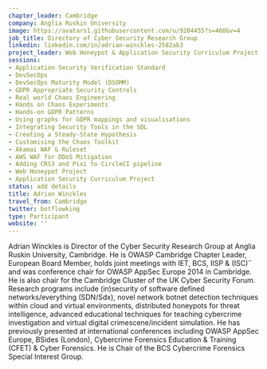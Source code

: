 ```yaml
---
chapter_leader: Cambridge
company: Anglia Ruskin University
image: https://avatars1.githubusercontent.com/u/9204455?s=460&v=4
job_title: Directory of Cyber Security Research Group
linkedin: linkedin.com/in/adrian-winckles-2582ab3
project_leader: Web Honeypot & Application Security Curriculum Project
sessions:
- Application Security Verification Standard
- DevSecOps
- DevSecOps Maturity Model (DSOMM)
- GDPR Appropriate Security Controls
- Real world Chaos Engineering
- Hands on Chaos Experiments
- Hands-on GDPR Patterns
- Using graphs for GDPR mappings and visualisations
- Integrating Security Tools in the SDL
- Creating a Steady-State Hypothesis
- Customising the Chaos Toolkit
- Akamai WAF & Ruleset
- AWS WAF for DDoS Mitigation
- Adding CRS3 and Pixi to CircleCI pipeline
- Web Honeypot Project
- Application Security Curriculum Project
status: add details
title: Adrian Winckles
travel_from: Cambridge
twitter: botflowking
type: Participant
website: ''
---
```


Adrian Winckles is Director of the Cyber Security Research Group at Anglia Ruskin University, Cambridge. He is OWASP Cambridge Chapter Leader, European Board Member, holds joint meetings with IET, BCS, IISP & (ISC)˝ and was conference chair for OWASP AppSec Europe 2014 in Cambridge. He is also chair for the Cambridge Cluster of the UK Cyber Security Forum. Research programs include (in)security of software defined networks/everything (SDN/Sdx), novel network botnet detection techniques within cloud and virtual environments, distributed honeypots for threat intelligence, advanced educational techniques for teaching cybercrime investigation and virtual digital crimescene/incident simulation. He has previously presented at international conferences including OWASP AppSec Europe, BSides (London), Cybercrime Forensics Education & Training (CFET) & Cyber Forensics. He is Chair of the BCS Cybercrime Forensics Special Interest Group.